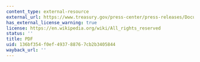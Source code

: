 ```yaml
---
content_type: external-resource
external_url: https://www.treasury.gov/press-center/press-releases/Documents/upas.pdf
has_external_license_warning: true
license: https://en.wikipedia.org/wiki/All_rights_reserved
status: ''
title: PDF
uid: 136bf354-f0ef-4937-8876-7cb2b3405844
wayback_url: ''
---
```

